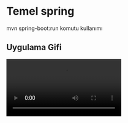 # Temel spring

 <p> mvn spring-boot:run  komutu kullanımı</p>

<h2>Uygulama Gifi</h2>

![](springHmw.mp4)